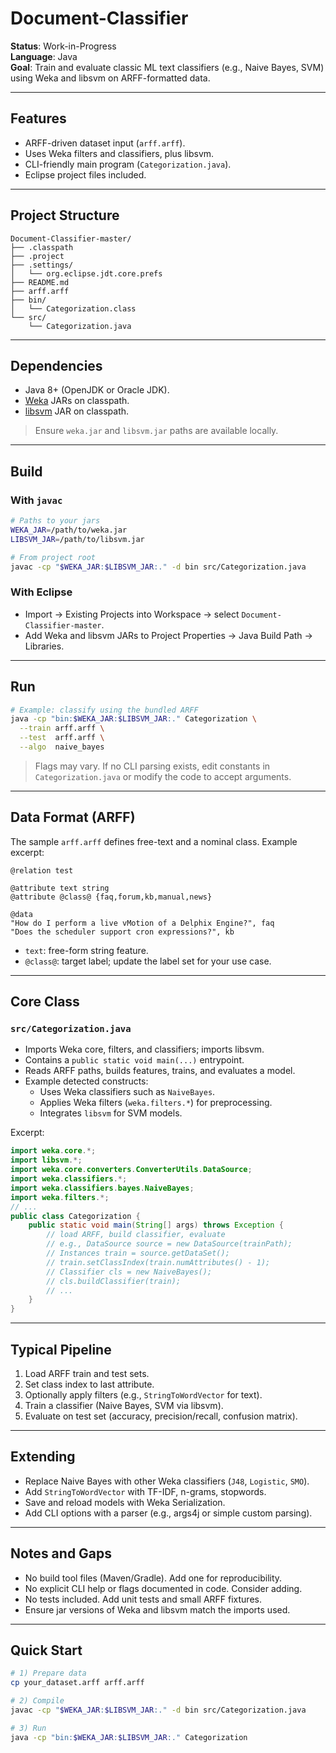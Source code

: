 # Document-Classifier

**Status**: Work-in-Progress  
**Language**: Java  
**Goal**: Train and evaluate classic ML text classifiers (e.g., Naive Bayes, SVM) using Weka and libsvm on ARFF-formatted data.

---

## Features
- ARFF-driven dataset input (`arff.arff`).
- Uses Weka filters and classifiers, plus libsvm.
- CLI-friendly main program (`Categorization.java`).
- Eclipse project files included.

---

## Project Structure
```
Document-Classifier-master/
├── .classpath
├── .project
├── .settings/
│   └── org.eclipse.jdt.core.prefs
├── README.md
├── arff.arff
├── bin/
│   └── Categorization.class
└── src/
    └── Categorization.java
```

---

## Dependencies
- Java 8+ (OpenJDK or Oracle JDK).
- [Weka](https://www.cs.waikato.ac.nz/ml/weka/) JARs on classpath.
- [libsvm](https://www.csie.ntu.edu.tw/~cjlin/libsvm/) JAR on classpath.

> Ensure `weka.jar` and `libsvm.jar` paths are available locally.

---

## Build

### With `javac`
```bash
# Paths to your jars
WEKA_JAR=/path/to/weka.jar
LIBSVM_JAR=/path/to/libsvm.jar

# From project root
javac -cp "$WEKA_JAR:$LIBSVM_JAR:." -d bin src/Categorization.java
```

### With Eclipse
- Import → Existing Projects into Workspace → select `Document-Classifier-master`.
- Add Weka and libsvm JARs to Project Properties → Java Build Path → Libraries.

---

## Run
```bash
# Example: classify using the bundled ARFF
java -cp "bin:$WEKA_JAR:$LIBSVM_JAR:." Categorization \
  --train arff.arff \
  --test  arff.arff \
  --algo  naive_bayes
```

> Flags may vary. If no CLI parsing exists, edit constants in `Categorization.java` or modify the code to accept arguments.

---

## Data Format (ARFF)
The sample `arff.arff` defines free-text and a nominal class. Example excerpt:
```arff
@relation test

@attribute text string
@attribute @class@ {faq,forum,kb,manual,news}

@data
"How do I perform a live vMotion of a Delphix Engine?", faq
"Does the scheduler support cron expressions?", kb
```
- `text`: free-form string feature.
- `@class@`: target label; update the label set for your use case.

---

## Core Class

### `src/Categorization.java`
- Imports Weka core, filters, and classifiers; imports libsvm.
- Contains a `public static void main(...)` entrypoint.
- Reads ARFF paths, builds features, trains, and evaluates a model.
- Example detected constructs:
  - Uses Weka classifiers such as `NaiveBayes`.
  - Applies Weka filters (`weka.filters.*`) for preprocessing.
  - Integrates `libsvm` for SVM models.

Excerpt:
```java
import weka.core.*;
import libsvm.*;
import weka.core.converters.ConverterUtils.DataSource;
import weka.classifiers.*;
import weka.classifiers.bayes.NaiveBayes;
import weka.filters.*;
// ...
public class Categorization {
    public static void main(String[] args) throws Exception {
        // load ARFF, build classifier, evaluate
        // e.g., DataSource source = new DataSource(trainPath);
        // Instances train = source.getDataSet();
        // train.setClassIndex(train.numAttributes() - 1);
        // Classifier cls = new NaiveBayes();
        // cls.buildClassifier(train);
        // ...
    }
}
```

---

## Typical Pipeline
1. Load ARFF train and test sets.
2. Set class index to last attribute.
3. Optionally apply filters (e.g., `StringToWordVector` for text).
4. Train a classifier (Naive Bayes, SVM via libsvm).
5. Evaluate on test set (accuracy, precision/recall, confusion matrix).

---

## Extending
- Replace Naive Bayes with other Weka classifiers (`J48`, `Logistic`, `SMO`).
- Add `StringToWordVector` with TF-IDF, n-grams, stopwords.
- Save and reload models with Weka Serialization.
- Add CLI options with a parser (e.g., args4j or simple custom parsing).

---

## Notes and Gaps
- No build tool files (Maven/Gradle). Add one for reproducibility.
- No explicit CLI help or flags documented in code. Consider adding.
- No tests included. Add unit tests and small ARFF fixtures.
- Ensure jar versions of Weka and libsvm match the imports used.

---

## Quick Start
```bash
# 1) Prepare data
cp your_dataset.arff arff.arff

# 2) Compile
javac -cp "$WEKA_JAR:$LIBSVM_JAR:." -d bin src/Categorization.java

# 3) Run
java -cp "bin:$WEKA_JAR:$LIBSVM_JAR:." Categorization
```
